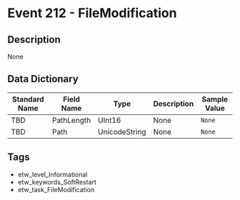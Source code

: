 # Event 212 - FileModification

## Description
None

## Data Dictionary
|Standard Name|Field Name|Type|Description|Sample Value|
|---|---|---|---|---|
|TBD|PathLength|UInt16|None|`None`|
|TBD|Path|UnicodeString|None|`None`|

## Tags
* etw_level_Informational
* etw_keywords_SoftRestart
* etw_task_FileModification